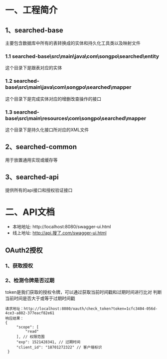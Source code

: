 # 一、工程简介

## 1、searched-base
主要包含数据库中所有的表转换成的实体和持久化工具类以及映射文件

### 1.1 searched-base\src\main\java\com\songpo\searched\entity
这个目录下是跟表对应的实体

### 1.2 searched-base\src\main\java\com\songpo\searched\mapper
这个目录下是完成实体对应的增删改查操作的接口

### 1.3 searched-base\src\main\resources\com\songpo\searched\mapper
这个目录下是持久化接口所对应的XML文件

## 2、searched-common
用于放置通用实现或缓存等

## 3、searched-api
提供所有的api接口和授权验证接口

# 二、API文档
- 本地地址: http://localhost:8080/swagger-ui.html
- 线上地址: http://api.搜了.com/swagger-ui.html

## OAuth2授权

### 1、获取授权

### 2、检测令牌是否过期

token是我们获取的授权令牌，可以通过获取当前时间戳和过期时间进行比对
判断当前时间是否大于或等于过期时间戳

```
请求地址：http://localhost:8080/oauth/check_token?token=1cfc3404-056d-4ce3-a882-377eacf82e61
响应结果：
{
     "scope": [
         "read"
     ], // 权限范围
     "exp": 1521428341, // 过期时间
     "client_id": "18701272322" // 客户端标识
 }

```
